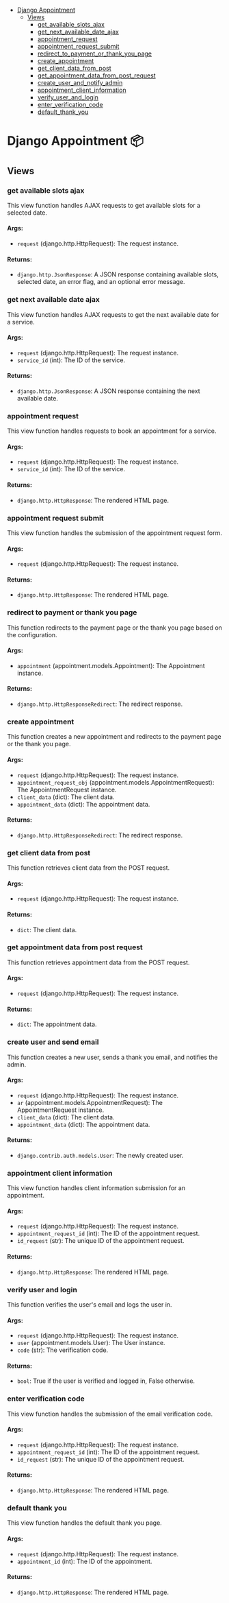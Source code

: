 - [Django Appointment](#django-appointment-system) 
  * [Views](#views)
    + [get_available_slots_ajax](#get-available-slots-ajax)
    + [get_next_available_date_ajax](#get-next-available-date-ajax)
    + [appointment_request](#appointment-request)
    + [appointment_request_submit](#appointment-request-submit)
    + [redirect_to_payment_or_thank_you_page](#redirect-to-payment-or-thank-you-page)
    + [create_appointment](#create-appointment)
    + [get_client_data_from_post](#get-client-data-from-post)
    + [get_appointment_data_from_post_request](#get-appointment-data-from-post-request)
    + [create_user_and_notify_admin](#create-user-and-send-email)
    + [appointment_client_information](#appointment-client-information)
    + [verify_user_and_login](#verify-user-and-login)
    + [enter_verification_code](#enter-verification-code)
    + [default_thank_you](#default-thank-you)


# Django Appointment 📦

## Views

### get available slots ajax
This view function handles AJAX requests to get available slots for a selected date.

#### Args:
- `request` (django.http.HttpRequest): The request instance.

#### Returns:
- `django.http.JsonResponse`: A JSON response containing available slots, selected date, an error flag, and an optional error message.

### get next available date ajax
This view function handles AJAX requests to get the next available date for a service.

#### Args:
- `request` (django.http.HttpRequest): The request instance.
- `service_id` (int): The ID of the service.

#### Returns:
- `django.http.JsonResponse`: A JSON response containing the next available date.

### appointment request
This view function handles requests to book an appointment for a service.

#### Args:
- `request` (django.http.HttpRequest): The request instance.
- `service_id` (int): The ID of the service.

#### Returns:
- `django.http.HttpResponse`: The rendered HTML page.

### appointment request submit
This view function handles the submission of the appointment request form.

#### Args:
- `request` (django.http.HttpRequest): The request instance.

#### Returns:
- `django.http.HttpResponse`: The rendered HTML page.

### redirect to payment or thank you page
This function redirects to the payment page or the thank you page based on the configuration.

#### Args:
- `appointment` (appointment.models.Appointment): The Appointment instance.

#### Returns:
- `django.http.HttpResponseRedirect`: The redirect response.

### create appointment
This function creates a new appointment and redirects to the payment page or the thank you page.

#### Args:
- `request` (django.http.HttpRequest): The request instance.
- `appointment_request_obj` (appointment.models.AppointmentRequest): The AppointmentRequest instance.
- `client_data` (dict): The client data.
- `appointment_data` (dict): The appointment data.

#### Returns:
- `django.http.HttpResponseRedirect`: The redirect response.

### get client data from post
This function retrieves client data from the POST request.

#### Args:
- `request` (django.http.HttpRequest): The request instance.

#### Returns:
- `dict`: The client data.

### get appointment data from post request
This function retrieves appointment data from the POST request.

#### Args:
- `request` (django.http.HttpRequest): The request instance.

#### Returns:
- `dict`: The appointment data.

### create user and send email
This function creates a new user, sends a thank you email, and notifies the admin.

#### Args:
- `request` (django.http.HttpRequest): The request instance.
- `ar` (appointment.models.AppointmentRequest): The AppointmentRequest instance.
- `client_data` (dict): The client data.
- `appointment_data` (dict): The appointment data.

#### Returns:
- `django.contrib.auth.models.User`: The newly created user.

### appointment client information
This view function handles client information submission for an appointment.

#### Args:
- `request` (django.http.HttpRequest): The request instance.
- `appointment_request_id` (int): The ID of the appointment request.
- `id_request` (str): The unique ID of the appointment request.

#### Returns:
- `django.http.HttpResponse`: The rendered HTML page.

### verify user and login
This function verifies the user's email and logs the user in.

#### Args:
- `request` (django.http.HttpRequest): The request instance.
- `user` (appointment.models.User): The User instance.
- `code` (str): The verification code.

#### Returns:
- `bool`: True if the user is verified and logged in, False otherwise.

### enter verification code
This view function handles the submission of the email verification code.

#### Args:
- `request` (django.http.HttpRequest): The request instance.
- `appointment_request_id` (int): The ID of the appointment request.
- `id_request` (str): The unique ID of the appointment request.

#### Returns:
- `django.http.HttpResponse`: The rendered HTML page.

### default thank you
This view function handles the default thank you page.

#### Args:
- `request` (django.http.HttpRequest): The request instance.
- `appointment_id` (int): The ID of the appointment.

#### Returns:
- `django.http.HttpResponse`: The rendered HTML page.